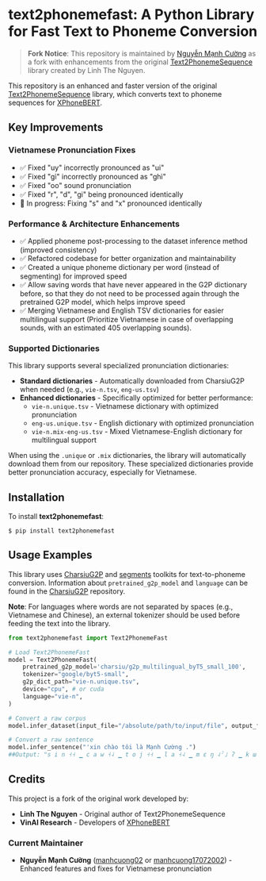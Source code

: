 # text2phonemefast: A Python Library for Fast Text to Phoneme Conversion

> **Fork Notice**: This repository is maintained by [Nguyễn Mạnh Cường](https://github.com/manhcuong02) as a fork with enhancements from the original [Text2PhonemeSequence](https://github.com/thelinhbkhn2014/Text2PhonemeSequence) library created by Linh The Nguyen.

This repository is an enhanced and faster version of the original [Text2PhonemeSequence](https://github.com/thelinhbkhn2014/Text2PhonemeSequence) library, which converts text to phoneme sequences for [XPhoneBERT](https://github.com/VinAIResearch/XPhoneBERT).

## Key Improvements

### Vietnamese Pronunciation Fixes

- ✅ Fixed "uy" incorrectly pronounced as "ui"
- ✅ Fixed "gì" incorrectly pronounced as "ghì" 
- ✅ Fixed "oo" sound pronunciation
- ✅ Fixed "r", "d", "gi" being pronounced identically
- 🔄 In progress: Fixing "s" and "x" pronounced identically

### Performance & Architecture Enhancements

- ✅ Applied phoneme post-processing to the dataset inference method (improved consistency)
- ✅ Refactored codebase for better organization and maintainability
- ✅ Created a unique phoneme dictionary per word (instead of segmenting) for improved speed
- ✅ Allow saving words that have never appeared in the G2P dictionary before, so that they do not need to be processed again through the pretrained G2P model, which helps improve speed
- ✅ Merging Vietnamese and English TSV dictionaries for easier multilingual support (Prioritize Vietnamese in case of overlapping sounds, with an estimated 405 overlapping sounds).

### Supported Dictionaries

This library supports several specialized pronunciation dictionaries:

- **Standard dictionaries** - Automatically downloaded from CharsiuG2P when needed (e.g., `vie-n.tsv`, `eng-us.tsv`)
- **Enhanced dictionaries** - Specifically optimized for better performance:
  - `vie-n.unique.tsv` - Vietnamese dictionary with optimized pronunciation
  - `eng-us.unique.tsv` - English dictionary with optimized pronunciation
  - `vie-n.mix-eng-us.tsv` - Mixed Vietnamese-English dictionary for multilingual support

When using the `.unique` or `.mix` dictionaries, the library will automatically download them from our repository. These specialized dictionaries provide better pronunciation accuracy, especially for Vietnamese.

## Installation <a name="install"></a>

To install **text2phonemefast**:

```
$ pip install text2phonemefast
```

## Usage Examples <a name="example"></a>

This library uses [CharsiuG2P](https://github.com/lingjzhu/CharsiuG2P/tree/main) and [segments](https://pypi.org/project/segments/) toolkits for text-to-phoneme conversion. Information about `pretrained_g2p_model` and `language` can be found in the [CharsiuG2P](https://github.com/lingjzhu/CharsiuG2P/tree/main) repository.

**Note**: For languages where words are not separated by spaces (e.g., Vietnamese and Chinese), an external tokenizer should be used before feeding the text into the library.

```python
from text2phonemefast import Text2PhonemeFast

# Load Text2PhonemeFast
model = Text2PhonemeFast(
    pretrained_g2p_model='charsiu/g2p_multilingual_byT5_small_100',
    tokenizer="google/byt5-small",
    g2p_dict_path="vie-n.unique.tsv",
    device="cpu", # or cuda
    language="vie-n",
)

# Convert a raw corpus
model.infer_dataset(input_file="/absolute/path/to/input/file", output_file="/absolute/path/to/output/file") 

# Convert a raw sentence
model.infer_sentence("'xin chào tôi là Mạnh Cường .")
##Output: "s i n ˧˧ ▁ c a w ˧˨ ▁ t o j ˧˧ ▁ l a ˧˨ ▁ m ɛ ŋ ˨ˀ˩ ʔ ▁ k ɯ ə ŋ ˧˨ ▁ ."
```

## Credits

This project is a fork of the original work developed by:
- **Linh The Nguyen** - Original author of Text2PhonemeSequence
- **VinAI Research** - Developers of [XPhoneBERT](https://github.com/VinAIResearch/XPhoneBERT)

### Current Maintainer
- **Nguyễn Mạnh Cường** ([manhcuong02](https://github.com/manhcuong02) or [manhcuong17072002](https://github.com/manhcuong17072002)) - Enhanced features and fixes for Vietnamese pronunciation
